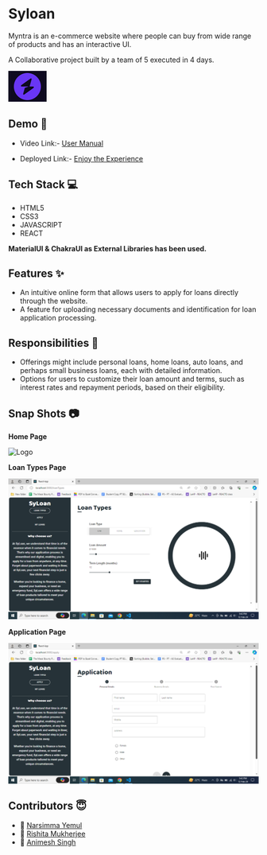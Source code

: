 
# Syloan

Myntra is an e-commerce website where people can buy from wide range of products and has an interactive UI. 

A Collaborative project built by a team of 5 executed in 4 days.


![Logo](https://github.com/Animesh-2/syloan/blob/main/syloan/src/original-5a9164e0a400be5a133c5222c1c72ded.png)


## Demo  🎥
- Video Link:- [User Manual]()

- Deployed Link:- [Enjoy the Experience]()


## Tech Stack 💻

- HTML5
- CSS3
- JAVASCRIPT
- REACT

**MaterialUI & ChakraUI as External Libraries has been used.**



## Features ✨
- An intuitive online form that allows users to apply for loans directly through the website.
- A feature for uploading necessary documents and identification for loan application processing.

## Responsibilities 💪

- Offerings might include personal loans, home loans, auto loans, and perhaps small business loans, each with detailed information.
- Options for users to customize their loan amount and terms, such as interest rates and repayment periods, based on their eligibility.

## Snap Shots 📷

**Home Page**

![Logo]()

**Loan Types Page**

![Logo](https://github.com/Animesh-2/syloan/blob/main/syloan/src/Screenshot%20(173).png)

**Application Page**

![Logo](https://github.com/Animesh-2/syloan/blob/main/syloan/src/Screenshot%20(174).png)


## Contributors  😇


- 👤 [Narsimma Yemul](https://github.com/Narsimmayemul)
- 👤 [Rishita Mukherjee](https://github.com/RiiXXD)
- 👤 [Animesh Singh](https://www.github.com/Animesh-2)



